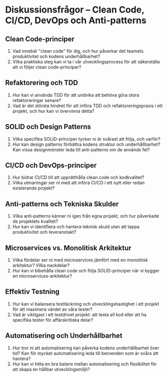 # Diskussionsfrågor – Clean Code, CI/CD, DevOps och Anti-patterns

## Clean Code-principer
1. Vad innebär "clean code" för dig, och hur påverkar det teamets produktivitet och kodens underhållbarhet?
2. Vilka praktiska steg kan vi ta i vår utvecklingsprocess för att säkerställa att vi följer clean code-principer?

## Refaktorering och TDD
1. Hur kan vi använda TDD för att undvika att behöva göra stora refaktoreringar senare?
2. Vad är det största hindret för att införa TDD och refaktoreringspraxis i ett projekt, och hur kan vi övervinna detta?

## SOLID och Design Patterns
1. Vilka specifika SOLID-principer tycker ni är svårast att följa, och varför?
2. Hur kan design patterns förbättra kodens struktur och underhållbarhet? Kan vissa designmönster leda till anti-patterns om de används fel?

## CI/CD och DevOps-principer
1. Hur bidrar CI/CD till att upprätthålla clean code och kodkvalitet?
2. Vilka utmaningar ser ni med att införa CI/CD i ett nytt eller redan existerande projekt?

## Anti-patterns och Tekniska Skulder
1. Vilka anti-patterns känner ni igen från egna projekt, och hur påverkade de projektets kvalitet?
2. Hur kan vi identifiera och hantera teknisk skuld utan att tappa produktivitet och leveranstakt?

## Microservices vs. Monolitisk Arkitektur
1. Vilka fördelar ser ni med microservices jämfört med en monolitisk arkitektur? Vilka nackdelar?
2. Hur kan vi bibehålla clean code och följa SOLID-principer när vi bygger en microservices-arkitektur?

## Effektiv Testning
1. Hur kan vi balansera testtäckning och utvecklingshastighet i ett projekt för att maximera värdet av våra tester?
2. Vad är viktigast i ett testdrivet projekt: att testa all kod eller att ha specifika tester för affärskritiska delar?

## Automatisering och Underhållbarhet
1. Hur tror ni att automatisering kan påverka kodens underhållbarhet över tid? Kan för mycket automatisering leda till beroenden som är svåra att hantera?
2. Hur kan vi hitta en bra balans mellan automatisering och flexibilitet för att skapa en hållbar utvecklingsmiljö?
